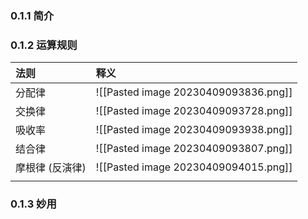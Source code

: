 ### 0.1.1 简介







### 0.1.2 运算规则
| 法则        | 释义                                   |
| :-------- | :----------------------------------- |
| 分配律       | ![[Pasted image 20230409093836.png]] |
| 交换律       | ![[Pasted image 20230409093728.png]] |
| 吸收率       | ![[Pasted image 20230409093938.png]] |
| 结合律       | ![[Pasted image 20230409093807.png]] |
| 摩根律 (反演律) | ![[Pasted image 20230409094015.png]] |
|           |                                      |





### 0.1.3 妙用



```